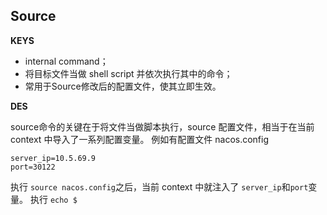 ## Source
**KEYS**
- internal command；
- 将目标文件当做 shell script 并依次执行其中的命令；
- 常用于Source修改后的配置文件，使其立即生效。


**DES**

source命令的关键在于将文件当做脚本执行，source 配置文件，相当于在当前 context 中导入了一系列配置变量。
例如有配置文件 nacos.config
``` properties
server_ip=10.5.69.9
port=30122
```
执行 `source nacos.config`之后，当前 context 中就注入了 `server_ip`和`port`变量。
执行 `echo $`